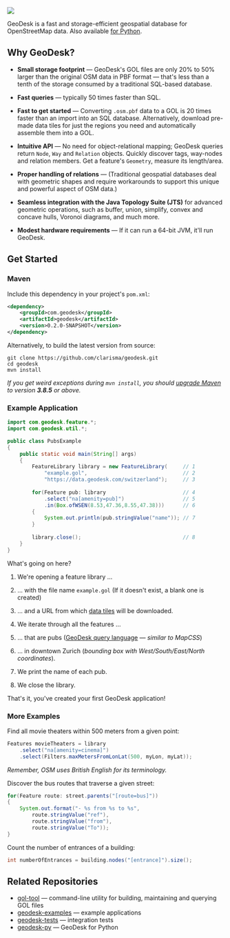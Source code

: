 <img src="https://docs.geodesk.com/img/github-header.png">

GeoDesk is a fast and storage-efficient geospatial database for OpenStreetMap data. Also available [for Python](https://github.com/clarisma/geodesk-py).

## Why GeoDesk?

- **Small storage footprint** &mdash; GeoDesk's GOL files are only 20% to 50% larger than the original OSM data in PBF format &mdash; that's less than a tenth of the storage consumed by a traditional SQL-based database.

- **Fast queries** &mdash; typically 50 times faster than SQL. 

- **Fast to get started** &mdash; Converting `.osm.pbf` data to a GOL is 20 times faster than an import into an SQL database. Alternatively, download pre-made data tiles for just the regions you need and automatically assemble them into a GOL.

- **Intuitive API** &mdash; No need for object-relational mapping; GeoDesk queries return `Node`, `Way` and `Relation` objects. Quickly discover tags, way-nodes and relation members. Get a feature's `Geometry`, measure its length/area. 
 
- **Proper handling of relations** &mdash; (Traditional geospatial databases deal with geometric shapes and require workarounds to support this unique and powerful aspect of OSM data.)

- **Seamless integration with the Java Topology Suite (JTS)** for advanced geometric operations, such as buffer, union, simplify, convex and concave hulls, Voronoi diagrams, and much more.

- **Modest hardware requirements** &mdash; If it can run a 64-bit JVM, it'll run GeoDesk.
 
## Get Started

### Maven

Include this dependency in your project's `pom.xml`:

```xml
<dependency>
    <groupId>com.geodesk</groupId>
    <artifactId>geodesk</artifactId>
    <version>0.2.0-SNAPSHOT</version>
</dependency>
```

Alternatively, to build the latest version from source:

```
git clone https://github.com/clarisma/geodesk.git
cd geodesk
mvn install
```

*If you get weird exceptions during `mvn install`, you should [upgrade Maven](https://maven.apache.org/download.cgi) to version **3.8.5** or above.*

### Example Application

```java
import com.geodesk.feature.*;
import com.geodesk.util.*;

public class PubsExample
{
    public static void main(String[] args)
    {
        FeatureLibrary library = new FeatureLibrary(     // 1    
            "example.gol",                               // 2
            "https://data.geodesk.com/switzerland");     // 3
        
        for(Feature pub: library                         // 4
            .select("na[amenity=pub]")                   // 5
            .in(Box.ofWSEN(8.53,47.36,8.55,47.38)))      // 6
        {
            System.out.println(pub.stringValue("name")); // 7
        }
        
        library.close();                                 // 8
    }
}
```

What's going on here?

1. We're opening a feature library ...

2. ... with the file name `example.gol` (If it doesn't exist, a blank one is created)

3. ... and a URL from which [data tiles](https://docs.geodesk.com/libraries) will be downloaded.

4. We iterate through all the features ...

5. ... that are pubs ([GeoDesk query language](https://docs.geodesk.com/goql) &mdash; *similar to MapCSS*)

6. ... in downtown Zurich (*bounding box with West/South/East/North coordinates*).

7. We print the name of each pub.

8. We close the library.

That's it, you've created your first GeoDesk application! 

### More Examples

Find all movie theaters within 500 meters from a given point:

```java
Features movieTheaters = library
    .select("na[amenity=cinema]")
    .select(Filters.maxMetersFromLonLat(500, myLon, myLat));
```

*Remember, OSM uses British English for its terminology.*

Discover the bus routes that traverse a given street:

```java
for(Feature route: street.parents("[route=bus]"))
{
    System.out.format("- %s from %s to %s",
        route.stringValue("ref"),
        route.stringValue("from"),
        route.stringValue("To"));
}
```

Count the number of entrances of a building:

```java
int numberOfEntrances = building.nodes("[entrance]").size();
```

## Related Repositories

- [gol-tool](http://www.github.com/clarisma/gol-tool) &mdash; command-line utility for building, maintaining and querying GOL files
- [geodesk-examples](http://www.github.com/clarisma/geodesk-examples) &mdash; example applications
- [geodesk-tests](http://www.github.com/clarisma/geodesk-tests) &mdash; integration tests
- [geodesk-py](https://github.com/clarisma/geodesk-py) &mdash; GeoDesk for Python

